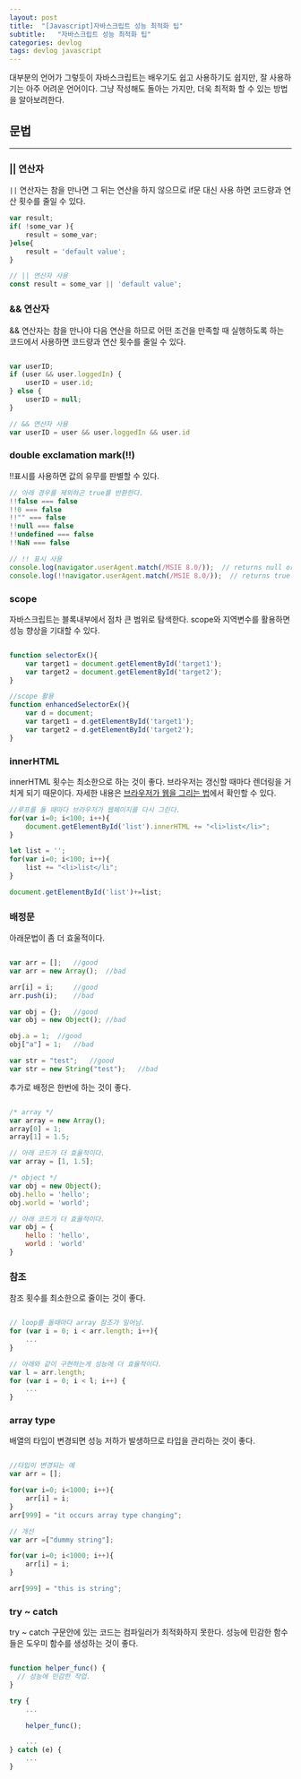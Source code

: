 ```yaml
---
layout: post
title:  "[Javascript]자바스크립트 성능 최적화 팁"
subtitle:   "자바스크립트 성능 최적화 팁"
categories: devlog
tags: devlog javascript
---
```


대부분의 언어가 그렇듯이 자바스크립트는 배우기도 쉽고 사용하기도 쉽지만, 잘 사용하기는 아주 어려운 언어이다. 그냥 작성해도 돌아는 가지만, 더욱 최적화 할 수 있는 방법을 알아보려한다.

## 문법

---

### || 연산자

 `||` 연산자는 참을 만나면 그 뒤는 연산을 하지 않으므로 if문 대신 사용 하면 코드량과 연산 횟수를 줄일 수 있다.

```js
var result;
if( !some_var ){
    result = some_var;
}else{
    result = 'default value';
}

// || 연산자 사용
const result = some_var || 'default value';
```

### && 연산자

&& 연산자는 참을 만나야 다음 연산을 하므로 어떤 조건을 만족할 때 실행하도록 하는 코드에서 사용하면 코드량과 연산 횟수를 줄일 수 있다.

```js

var userID; ​
if (user && user.loggedIn) {
    userID = user.id;
} else {
    userID = null;
}

// && 연산자 사용
var userID = user && user.loggedIn && user.id

```

### double exclamation mark(!!)

!!표시를 사용하면 값의 유무를 판별할 수 있다.

```js
// 아래 경우를 제외하곤 true를 반환한다.
!!false === false
!!0 === false
!!"" === false
!!null === false
!!undefined === false
!!NaN === false

// !! 표시 사용
console.log(navigator.userAgent.match(/MSIE 8.0/));  // returns null or array
console.log(!!navigator.userAgent.match(/MSIE 8.0/));  // returns true or false
```

### scope

자바스크립트는 블록내부에서 점차 큰 범위로 탐색한다. scope와 지역변수를 활용하면 성능 향상을 기대할 수 있다.

```js

function selectorEx(){
    var target1 = document.getElementById('target1');
    var target2 = document.getElementById('target2');
}

//scope 활용
function enhancedSelectorEx(){
    var d = document;
    var target1 = d.getElementById('target1');
    var target2 = d.getElementById('target2');
}
```

### innerHTML

innerHTML 횟수는 최소한으로 하는 것이 좋다. 브라우저는 갱신할 때마다 렌더링을 거치게 되기 때문이다. 자세한 내용은 [브라우저가 웹을 그리는 법](https://isme2n.github.io/devlog/2017/07/06/browser-rendering/)에서 확인할 수 있다.

```js
//루프를 돌 때마다 브라우저가 웹페이지를 다시 그린다.
for(var i=0; i<100; i++){
    document.getElementById('list').innerHTML += "<li>list</li>";
}

let list = '';
for(var i=0; i<100; i++){
    list += "<li>list</li";
}

document.getElementById('list')+=list;
```

### 배정문

아래문법이 좀 더 효울적이다.

```js

var arr = [];   //good
var arr = new Array();  //bad

arr[i] = i;     //good
arr.push(i);    //bad

var obj = {};   //good
var obj = new Object(); //bad

obj.a = 1;  //good
obj["a"] = 1;   //bad

var str = "test";   //good
var str = new String("test");   //bad

```

추가로 배정은 한번에 하는 것이 좋다.

```js

/* array */
var array = new Array();
array[0] = 1;
array[1] = 1.5;

// 아래 코드가 더 효율적이다.
var array = [1, 1.5];

/* object */
var obj = new Object();
obj.hello = 'hello';
obj.world = 'world';

// 아래 코드가 더 효율적이다.
var obj = {
    hello : 'hello',
    world : 'world'
}

```

### 참조

참조 횟수를 최소한으로 줄이는 것이 좋다.

```js

// loop를 돌때마다 array 참조가 일어남.
for (var i = 0; i < arr.length; i++){
    ...
}

// 아래와 같이 구현하는게 성능에 더 효율적이다.
var l = arr.length;
for (var i = 0; i < l; i++) {
    ...
}

```

### array type

배열의 타입이 변경되면 성능 저하가 발생하므로 타입을 관리하는 것이 좋다.

```js

//타입이 변경되는 예
var arr = [];

for(var i=0; i<1000; i++){
    arr[i] = i;
}
arr[999] = "it occurs array type changing";

// 개선
var arr =["dummy string"];

for(var i=0; i<1000; i++){
    arr[i] = i;
}

arr[999] = "this is string";

```

### try ~ catch

try ~ catch 구문안에 있는 코드는 컴파일러가 최적화하지 못한다. 성능에 민감한 함수들은 도우미 함수를 생성하는 것이 좋다.

```js

function helper_func() {
  // 성능에 민감한 작업.
}

try {
    ...

    helper_func();

    ...
} catch (e) {
    ...
}

```

